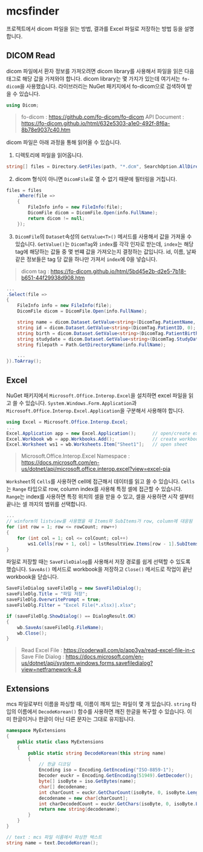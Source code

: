 # mcsfinder
프로젝트에서 dicom 파일을 읽는 방법, 결과를 Excel 파일로 저장하는 방법 등을 설명합니다.

## DICOM Read
dicom 파일에서 환자 정보를 가져오려면 dicom library를 사용해서 파일을 읽은 다음 태그로 해당 값을 가져와야 합니다. dicom library는 몇 가지가 있는데 여기서는 `fo-dicom`을 사용했습니다. 라이브러리는 NuGet 패키지에서 fo-dicom으로 검색하여 받을 수 있습니다.
``` c#
using Dicom;
```
> fo-dicom : https://github.com/fo-dicom/fo-dicom
> API Document : https://fo-dicom.github.io/html/632e5303-a1e0-492f-8f6a-8b78e9037c40.htm

dicom 파일은 아래 과정을 통해 읽어올 수 있습니다.
1. 디렉토리에 파일을 읽어옵니다.
``` C#
string[] files = Directory.GetFiles(path, "*.dcm", SearchOption.AllDirectories);
```
2. dicom 형식이 아니면 `DicomFile`로 열 수 없기 때문에 필터링을 거칩니다.
``` c#
files = files
    .Where(file =>
    {
        FileInfo info = new FileInfo(file);
        DicomFile dicom = DicomFile.Open(info.FullName);
        return dicom != null;
    });
```
3. `DicomFile`의 `Dataset`속성의 `GetValue<T>()` 메서드를 사용해서 값을 가져올 수 있습니다. `GetValue()`는 `DicomTag`와 `index`를 각각 인자로 받는데, `index`는 해당 tag에 해당하는 값들 중 몇 번쨰 값을 가져오는지 결정하는 값입니다. id, 이름, 날짜 같은 정보들은 tag 당 값을 하나만 가져서 `index`에 0을 넣습니다.
> dicom tag : https://fo-dicom.github.io/html/5bd45e2b-d2e5-7b18-b651-44f29938d908.htm

``` c#
...
.Select(file =>
{
    FileInfo info = new FileInfo(file);
    DicomFile dicom = DicomFile.Open(info.FullName);

    string name = dicom.Dataset.GetValue<string>(DicomTag.PatientName, 0).DecodeKorean().Replace('^', ' ');
    string id = dicom.Dataset.GetValue<string>(DicomTag.PatientID, 0);
    string birth = dicom.Dataset.GetValue<string>(DicomTag.PatientBirthDate, 0);
    string studydate = dicom.Dataset.GetValue<string>(DicomTag.StudyDate, 0);
    string filepath = Path.GetDirectoryName(info.FullName);

    ...
}).ToArray();
```

## Excel
NuGet 패키지에서 `Microsoft.Office.Interop.Excel`을 설치하면 excel 파일을 읽고 쓸 수 있습니다. `System.Windows.Form.Application`과 `Microsoft.Office.Interop.Excel.Application`을 구분해서 사용해야 합니다.
``` c#
using Excel = Microsoft.Office.Interop.Excel;
...
Excel.Application app = new Excel.Application();      // open/create excel file
Excel.Workbook wb = app.Workbooks.Add();              // create workbook
Excel.Worksheet ws1 = wb.Worksheets.Item["Sheet1"];   // open sheet
```
> Microsoft.Office.Interop.Excel Namespace :  https://docs.microsoft.com/en-us/dotnet/api/microsoft.office.interop.excel?view=excel-pia

`Worksheet`의 `Cells`를 사용하면 cell에 접근해서 데이터를 읽고 쓸 수 있습니다. `Cells`는 `Range` 타입으로 row, column index를 사용해 특정 셀에 접근할 수 있습니다. `Range`는 index를 사용하면 특정 위치의 셀을 받을 수 있고, 셀을 사용하면 시작 셀부터 끝나는 셀 까지의 범위를 선택합니다.
```C#
...
// winform의 listview를 사용했을 때 Items와 SubItems가 row, column에 대응됨
for (int row = 1; row <= rowCount; row++)
{
    for (int col = 1; col <= colCount; col++)
        ws1.Cells[row + 1, col] = lstResultView.Items[row - 1].SubItems[col - 1].Text;
}
```

파일로 저장할 때는 `SaveFileDialog`를 사용해서 저장 경로를 쉽게 선택할 수 있도록 했습니다. `SaveAs()` 메서드로 workbook을 저장하고 `Close()` 메서드로 작업이 끝난 workbook을 닫습니다.
``` c#
SaveFileDialog saveFileDlg = new SaveFileDialog();
saveFileDlg.Title = "파일 저장";
saveFileDlg.OverwritePrompt = true;
saveFileDlg.Filter = "Excel File(*.xlsx)|.xlsx";

if (saveFileDlg.ShowDialog() == DialogResult.OK)
{
    wb.SaveAs(saveFileDlg.FileName);
    wb.Close();
}
```
> Read Excel File : https://coderwall.com/p/app3ya/read-excel-file-in-c
> Save File Dialog : https://docs.microsoft.com/en-us/dotnet/api/system.windows.forms.savefiledialog?view=netframework-4.8


## Extensions
mcs 파일로부터 이름을 파싱할 때, 이름이 깨져 있는 파일이 몇 개 있습니다. `string` 타입의 이름에서 `DecodeKorean()` 함수를 사용하면 깨진 한글을 복구할 수 있습니다. 이미 한글이거나 한글이 아닌 다른 문자는 그대로 유지됩니다.
``` C#
namespace MyExtensions
{
    public static class MyExtensions
    {
        public static string DecodeKorean(this string name)
        {
            // 한글 디코딩
            Encoding iso = Encoding.GetEncoding("ISO-8859-1");
            Decoder euckr = Encoding.GetEncoding(51949).GetDecoder();
            byte[] isoByte = iso.GetBytes(name);
            char[] decodename;
            int charCount = euckr.GetCharCount(isoByte, 0, isoByte.Length);
            decodename = new char[charCount];
            int charDecodedCount = euckr.GetChars(isoByte, 0, isoByte.Length, decodename, 0);
            return new string(decodename);
        }
    }
}

// text : mcs 파일 이름에서 파싱한 텍스트
string name = text.DecodeKorean();
```
